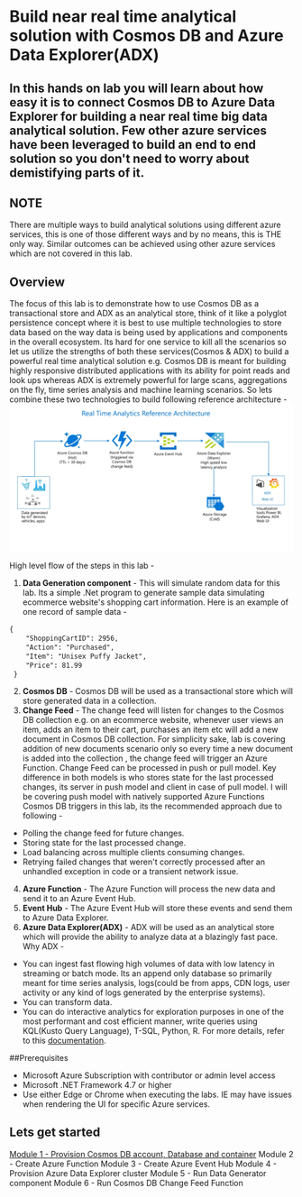 # Build near real time analytical solution with Cosmos DB and Azure Data Explorer(ADX)

## In this hands on lab you will learn about how easy it is to connect Cosmos DB to Azure Data Explorer for building a near real time big data analytical solution. Few other azure services have been leveraged to build an end to end solution so you don't need to worry about demistifying parts of it.

## **NOTE**
There are multiple ways to build analytical solutions using different azure services, this is one of those different ways and by no means, this is THE only way. Similar outcomes can be achieved using other azure services which are not covered in this lab.

## Overview
The focus of this lab is to demonstrate how to use Cosmos DB as a transactional store and ADX as an analytical store, think of it like a polyglot persistence concept where it is best to use multiple technologies to store data based on the way data is being used by applications and components in the overall ecosystem. Its hard for one service to kill all the scenarios so let us utilize the strengths of both these services(Cosmos & ADX) to build a powerful real time analytical solution e.g. Cosmos DB is meant for building highly responsive distributed applications with its ability for point reads and look ups whereas ADX is extremely powerful for large scans, aggregations on the fly, time series analysis and machine learning scenarios. So lets combine these two technologies to build following reference architecture -
![](images/RefArch.jpg)

High level flow of the steps in this lab -
1. **Data Generation component** - This will simulate random data for this lab. Its a simple .Net program to generate sample data simulating ecommerce website's shopping cart information. Here is an example of one record of sample data -
```
{      
 	"ShoppingCartID": 2956,
 	"Action": "Purchased",
 	"Item": "Unisex Puffy Jacket",
 	"Price": 81.99
 }
 ```
 2. **Cosmos DB** - Cosmos DB will be used as a transactional store which will store generated data in a collection.
 3. **Change Feed** - The change feed will listen for changes to the Cosmos DB collection e.g. on an ecommerce website, whenever user views an item, adds an item to their cart, purchases an item etc will add a new document in Cosmos DB collection. For simplicity sake, lab is covering addition of new documents scenario only so every time a new document is added into the collection , the change feed will trigger an Azure Function.
Change Feed can be processed in push or pull model. Key difference in both models is who stores state for the last processed changes, its server in push model and client in case of pull model. I will be covering push model with natively supported Azure Functions Cosmos DB triggers in this lab, its the recommended approach due to following -
- Polling the change feed for future changes.
- Storing state for the last processed change. 
- Load balancing across multiple clients consuming changes. 
- Retrying failed changes that weren't correctly processed after an unhandled exception in code or a transient network issue.
4. **Azure Function** - The Azure Function will process the new data and send it to an Azure Event Hub.
5. **Event Hub** - The Azure Event Hub will store these events and send them to Azure Data Explorer.
6. **Azure Data Explorer(ADX)** - ADX will be used as an analytical store which will provide the ability to analyze data at a blazingly fast pace. Why ADX -
- You can ingest fast flowing high volumes of data with low latency in streaming or batch mode. Its an append only database so primarily meant for time series analysis, logs(could be from apps, CDN logs, user activity or any kind of logs generated by the enterprise systems).
- You can transform data. 
- You can do interactive analytics for exploration purposes in one of the most performant and cost efficient manner, write queries using KQL(Kusto Query Language), T-SQL, Python, R.
For more details, refer to this [documentation](https://azure.microsoft.com/en-au/services/data-explorer/#features).

##Prerequisites
- Microsoft Azure Subscription with contributor or admin level access
- Microsoft .NET Framework 4.7 or higher
- Use either Edge or Chrome when executing the labs. IE may have issues when rendering the UI for specific Azure services.

## Lets get started
[Module 1 - Provision Cosmos DB account, Database and container]()
Module 2 - Create Azure Function
Module 3 - Create Azure Event Hub
Module 4 - Provision Azure Data Explorer cluster
Module 5 - Run Data Generator component
Module 6 - Run Cosmos DB Change Feed Function


